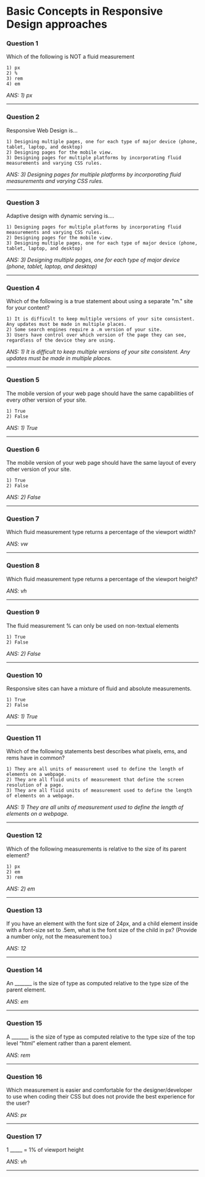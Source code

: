 # Basic Concepts in Responsive Design approaches

### Question 1
Which of the following is NOT a fluid measurement

    1) px
    2) %
    3) rem
    4) em

_ANS: 1) px_<hr>

### Question 2
Responsive Web Design is...

    1) Designing multiple pages, one for each type of major device (phone, tablet, laptop, and desktop)
    2) Designing pages for the mobile view.
    3) Designing pages for multiple platforms by incorporating fluid measurements and varying CSS rules.

_ANS: 3) Designing pages for multiple platforms by incorporating fluid measurements and varying CSS rules._<hr>

### Question 3
Adaptive design with dynamic serving is....

    1) Designing pages for multiple platforms by incorporating fluid measurements and varying CSS rules.
    2) Designing pages for the mobile view.
    3) Designing multiple pages, one for each type of major device (phone, tablet, laptop, and desktop)

_ANS: 3) Designing multiple pages, one for each type of major device (phone, tablet, laptop, and desktop)_<hr>

### Question 4
Which of the following is a true statement about using  a separate "m." site for your content?

    1) It is difficult to keep multiple versions of your site consistent.  Any updates must be made in multiple places.
    2) Some search engines require a .m version of your site.
    3) Users have control over which version of the page they can see, regardless of the device they are using.

_ANS: 1) It is difficult to keep multiple versions of your site consistent.  Any updates must be made in multiple places._<hr>

### Question 5
The mobile version of your web page should have the same capabilities of every other version of your site.

    1) True
    2) False

_ANS: 1) True_<hr>

### Question 6
The mobile version of your web page should have the same layout of every other version of your site.

    1) True
    2) False

_ANS: 2) False_<hr>

### Question 7
Which fluid measurement type returns a percentage of the viewport width?

_ANS: vw_<hr>

### Question 8
Which fluid measurement type returns a percentage of the viewport height?

_ANS: vh_<hr>

### Question 9
The fluid measurement % can only be used on non-textual elements

    1) True
    2) False

_ANS: 2) False_<hr>

### Question 10
Responsive sites can have a mixture of fluid and absolute measurements.

    1) True
    2) False

_ANS: 1) True_<hr>

### Question 11
Which of the following statements best describes what pixels, ems, and rems have in common?

    1) They are all units of measurement used to define the length of elements on a webpage.
    2) They are all fluid units of measurement that define the screen resolution of a page.
    3) They are all fluid units of measurement used to define the length of elements on a webpage.

_ANS: 1) They are all units of measurement used to define the length of elements on a webpage._<hr>

### Question 12
Which of the following measurements is relative to the size of its parent element?

    1) px
    2) em
    3) rem

_ANS: 2) em_<hr>

### Question 13
If you have an element with the font size of 24px, and a child element inside with a font-size set to .5em, what is the font size of the child in px?  (Provide a number only, not the measurement too.)

_ANS: 12_<hr>

### Question 14
An _______ is the size of type as computed relative to the type size of the parent element.

_ANS: em_<hr>

### Question 15
A _______ is the size of type as computed relative to the type size of the top level “html” element rather than a parent element.

_ANS: rem_<hr>

### Question 16
Which measurement is easier and comfortable for the designer/developer to use when coding their CSS but does not provide the best experience for the user?  

_ANS: px_<hr>

### Question 17
1 _____ = 1% of viewport height

_ANS: vh_<hr>
